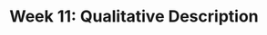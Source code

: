 ---
title: 'Week 11: Qualitative Description'
description:
  'We continue our exploration of qualitative research by examining qualitative descriptive research -- a design that is commonly used in nursing and health sciences research.'
prev: /week10qualdata
next: /week12phenom
type: chapter
id: 12
---
